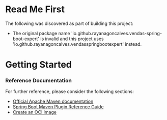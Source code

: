 # Read Me First
The following was discovered as part of building this project:

* The original package name 'io.github.rayanagoncalves.vendas-spring-boot-expert' is invalid and this project uses 'io.github.rayanagoncalves.vendasspringbootexpert' instead.

# Getting Started

### Reference Documentation
For further reference, please consider the following sections:

* [Official Apache Maven documentation](https://maven.apache.org/guides/index.html)
* [Spring Boot Maven Plugin Reference Guide](https://docs.spring.io/spring-boot/docs/3.1.5/maven-plugin/reference/html/)
* [Create an OCI image](https://docs.spring.io/spring-boot/docs/3.1.5/maven-plugin/reference/html/#build-image)

